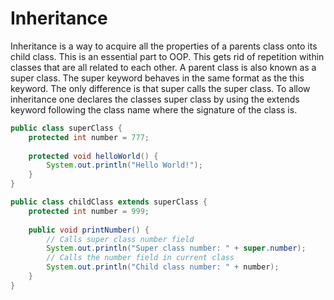 # Inheritance

Inheritance is a way to acquire all the properties of a parents class
onto its child class. This is an essential part to OOP. This gets rid 
of repetition within classes that are all related to each other. A parent
class is also known as a super class. The super keyword behaves in the 
same format as the this keyword. The only difference is that super calls 
the super class. To allow inheritance one declares the classes super class
by using the extends keyword following the class name where the signature
of the class is.

``` java
public class superClass {
    protected int number = 777;
    
    protected void helloWorld() {
        System.out.println("Hello World!");
    }
}

public class childClass extends superClass {
    protected int number = 999;
    
    public void printNumber() {
        // Calls super class number field
        System.out.println("Super class number: " + super.number); 
        // Calls the number field in current class
        System.out.println("Child class number: " + number);
    }
}
```